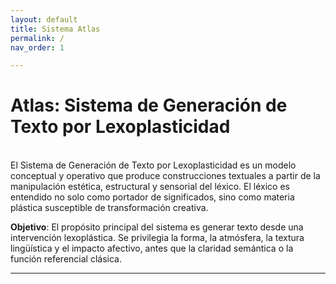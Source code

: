 ```yaml
---
layout: default
title: Sistema Atlas
permalink: /
nav_order: 1

---
```


# Atlas: Sistema de Generación de Texto por Lexoplasticidad
<br>
El Sistema de Generación de Texto por Lexoplasticidad es un modelo conceptual y operativo que produce construcciones textuales a partir de la manipulación estética, estructural y sensorial del léxico. El léxico es entendido no solo como portador de significados, sino como materia plástica susceptible de transformación creativa.

<b>Objetivo</b>: El propósito principal del sistema es generar texto desde una intervención lexoplástica. Se privilegia la forma, la atmósfera, la textura lingüística y el impacto afectivo, antes que la claridad semántica o la función referencial clásica.


---
